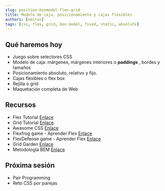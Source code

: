 ```yaml
---
slug: position-boxmodel-flex-grid
title: Modelo de caja, posicionamiento y cajas flexibles
authors: [omiras]
tags: [css, flex, grid, box model, fixed, static, absolute]
---
```


## Qué haremos hoy

- Juego sobre selectores CSS
- Modelo de caja: márgenes, márgenes interiores o **paddings** , bordes y tamaños
- Posicionamiento absoluto, relativo y fijo.
- Cajas flexibles o flex box
- Rejilla o grid
- Maquetación completa de Web

## Recursos

- Flex Tutorial [Enlace](https://www.youtube.com/watch?v=siKKg8Y_tQY)
- Grid Tutorial [Enlace](https://www.youtube.com/watch?v=9zBsdzdE4sM)
- Awasome CSS [Enlace](https://github.com/awesome-css-group/awesome-css)
- Flexfrog game - Aprender Flex [Enlace](https://github.com/awesome-css-group/awesome-css)
- FlexDefense game - Aprender Flex [Enlace](http://www.flexboxdefense.com/)
- Grid Garden [Enlace](https://cssgridgarden.com/#es)
- Metodología BEM [Enlace](https://www.youtube.com/watch?v=wDUwGo98JTA)

## Próxima sesión

- Pair Programming
- Reto CSS por parejas
